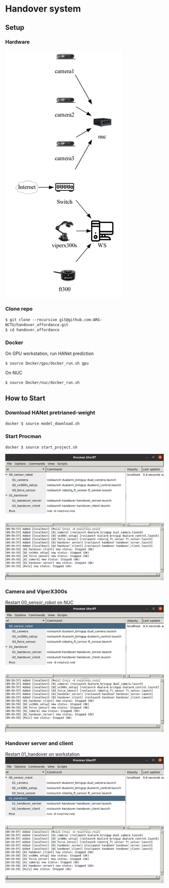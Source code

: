# Handover system

## Setup
### Hardware
![Teaser](material/system-diagram.png)

### Clone repo
```
$ git clone --recursive git@github.com:ARG-NCTU/handover_affordance.git
$ cd handover_affordance
```

### Docker
On GPU workstation, run HANet prediction
```
$ source Docker/gpu/docker_run.sh gpu
```
On NUC
```
$ source Docker/nuc/docker_run.sh
```

## How to Start

### Download HANet pretrianed-weight
```
docker $ source model_download.sh
```

### Start Procman
```
docker $ source start_project.sh
```
![Teaser](material/procman.png)
### Camera and ViperX300s
Restart 00_sensor_robot on NUC
![Teaser](material/procman_00.png)
### Handover server and client
Restart 01_handover on workstation
![Teaser](material/procman_01.png)